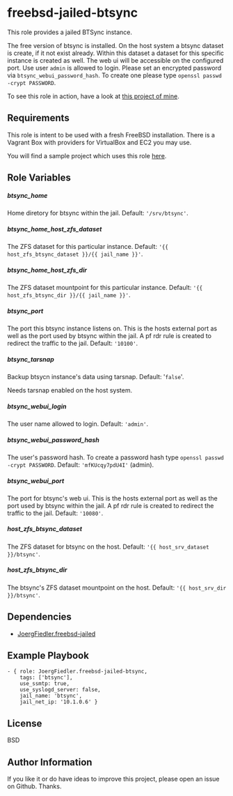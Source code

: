 freebsd-jailed-btsync
=========

This role provides a jailed BTSync instance.

The free version of btsync is installed. On the host system a btsync dataset
is create, if it not exist already. Within this dataset a dataset for this 
specific instance is created as well. The web ui will be accessible on the 
configured port. Use user `admin` is allowed to login. Please set an 
encrypted password via `btsync_webui_password_hash`. To create one please 
type `openssl passwd -crypt PASSWORD`.

To see this role in action, have a look at [this project of mine](https://github.com/JoergFiedler/freebsd-ansible-demo).

Requirements
------------

This role is intent to be used with a fresh FreeBSD installation. There is a 
Vagrant Box with providers for VirtualBox and EC2 you may use.

You will find a sample project which uses this role [here](https://github.com/JoergFiedler/freebsd-ansible-demo).

Role Variables
--------------

##### btsync_home
Home diretory for btsync within the jail. Default: `'/srv/btsync'`.

##### btsync_home_host_zfs_dataset
The ZFS dataset for this particular instance. 
Default: `'{{ host_zfs_btsync_dataset }}/{{ jail_name }}'`.

##### btsync_home_host_zfs_dir
The ZFS dataset mountpoint for this particular instance. 
Default: `'{{ host_zfs_btsync_dir }}/{{ jail_name }}'`.

##### btsync_port
The port this btsync instance listens on. This is the hosts external port as 
well as the port used by btsync within the jail. A pf rdr rule is created to 
redirect the traffic to the jail. Default: `'10100'`.

##### btsync_tarsnap
Backup btsycn instance's data using tarsnap. Default: '`false`'.

Needs tarsnap enabled on the host system.

##### btsync_webui_login
The user name allowed to login. Default: `'admin'`.

##### btsync_webui_password_hash
The user's password hash. To create a password hash type `openssl passwd -crypt PASSWORD`. 
Default: `'mfKUcqy7pdU4I'` (admin).

##### btsync_webui_port
The port for btsync's web ui. This is the hosts external port as well as the 
port used by btsync within the jail. A pf rdr rule is created to redirect the 
traffic to the jail. Default: `'10080'`.

##### host_zfs_btsync_dataset
The ZFS dataset for btsync on the host. 
Default: `'{{ host_srv_dataset }}/btsync'`.

##### host_zfs_btsync_dir
The btsync's ZFS dataset mountpoint on the host. 
Default: `'{{ host_srv_dir }}/btsync'`.

Dependencies
------------

- [JoergFiedler.freebsd-jailed](https://galaxy.ansible.com/detail#/role/6599)

Example Playbook
----------------

    - { role: JoergFiedler.freebsd-jailed-btsync,
        tags: ['btsync'],
        use_ssmtp: true,
        use_syslogd_server: false,
        jail_name: 'btsync',
        jail_net_ip: '10.1.0.6' }

License
-------

BSD

Author Information
------------------

If you like it or do have ideas to improve this project, please open an issue on Github. Thanks.
